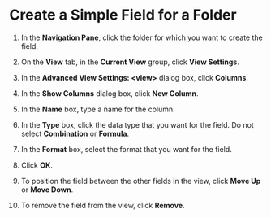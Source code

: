 
# Create a Simple Field for a Folder

1. In the  **Navigation Pane**, click the folder for which you want to create the field. 
    
2. On the  **View** tab, in the **Current View** group, click **View Settings**. 
    
3. In the  **Advanced View Settings: <view&gt;** dialog box, click **Columns**. 
    
4. In the  **Show Columns** dialog box, click **New Column**. 
    
5. In the  **Name** box, type a name for the column.
    
6. In the  **Type** box, click the data type that you want for the field. Do not select **Combination** or **Formula**. 
    
7. In the  **Format** box, select the format that you want for the field.
    
8. Click  **OK**. 
    
9. To position the field between the other fields in the view, click  **Move Up** or **Move Down**. 
    
10. To remove the field from the view, click  **Remove**. 
    
